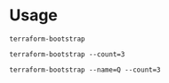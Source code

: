 # Usage

```
terraform-bootstrap
```

```
terraform-bootstrap --count=3
```

```
terraform-bootstrap --name=Q --count=3
```